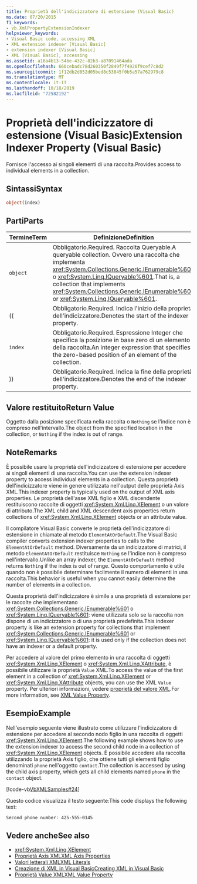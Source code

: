 ```yaml
---
title: Proprietà dell'indicizzatore di estensione (Visual Basic)
ms.date: 07/20/2015
f1_keywords:
- vb.XmlPropertyExtensionIndexer
helpviewer_keywords:
- Visual Basic code, accessing XML
- XML extension indexer [Visual Basic]
- extension indexer [Visual Basic]
- XML [Visual Basic], accessing
ms.assetid: a16a4b13-54be-432c-82b3-a87091464ada
ms.openlocfilehash: 660cebadc78d260350f2849f7f4926f9cef7c8d2
ms.sourcegitcommit: 1f12db2d852d05bed8c53845f0b5a57a762979c8
ms.translationtype: MT
ms.contentlocale: it-IT
ms.lasthandoff: 10/18/2019
ms.locfileid: "72582192"
---
```

# <a name="extension-indexer-property-visual-basic"></a><span data-ttu-id="00120-102">Proprietà dell'indicizzatore di estensione (Visual Basic)</span><span class="sxs-lookup"><span data-stu-id="00120-102">Extension Indexer Property (Visual Basic)</span></span>
<span data-ttu-id="00120-103">Fornisce l'accesso ai singoli elementi di una raccolta.</span><span class="sxs-lookup"><span data-stu-id="00120-103">Provides access to individual elements in a collection.</span></span>  
  
## <a name="syntax"></a><span data-ttu-id="00120-104">Sintassi</span><span class="sxs-lookup"><span data-stu-id="00120-104">Syntax</span></span>  
  
```vb  
object(index)  
```  
  
## <a name="parts"></a><span data-ttu-id="00120-105">Parti</span><span class="sxs-lookup"><span data-stu-id="00120-105">Parts</span></span>  
  
|<span data-ttu-id="00120-106">Termine</span><span class="sxs-lookup"><span data-stu-id="00120-106">Term</span></span>|<span data-ttu-id="00120-107">Definizione</span><span class="sxs-lookup"><span data-stu-id="00120-107">Definition</span></span>|  
|---|---|  
|`object`|<span data-ttu-id="00120-108">Obbligatorio.</span><span class="sxs-lookup"><span data-stu-id="00120-108">Required.</span></span> <span data-ttu-id="00120-109">Raccolta Queryable.</span><span class="sxs-lookup"><span data-stu-id="00120-109">A queryable collection.</span></span> <span data-ttu-id="00120-110">Ovvero una raccolta che implementa <xref:System.Collections.Generic.IEnumerable%601> o <xref:System.Linq.IQueryable%601>.</span><span class="sxs-lookup"><span data-stu-id="00120-110">That is, a collection that implements <xref:System.Collections.Generic.IEnumerable%601> or <xref:System.Linq.IQueryable%601>.</span></span>|  
|<span data-ttu-id="00120-111">(</span><span class="sxs-lookup"><span data-stu-id="00120-111">(</span></span>|<span data-ttu-id="00120-112">Obbligatorio.</span><span class="sxs-lookup"><span data-stu-id="00120-112">Required.</span></span> <span data-ttu-id="00120-113">Indica l'inizio della proprietà dell'indicizzatore.</span><span class="sxs-lookup"><span data-stu-id="00120-113">Denotes the start of the indexer property.</span></span>|  
|`index`|<span data-ttu-id="00120-114">Obbligatorio.</span><span class="sxs-lookup"><span data-stu-id="00120-114">Required.</span></span> <span data-ttu-id="00120-115">Espressione Integer che specifica la posizione in base zero di un elemento della raccolta.</span><span class="sxs-lookup"><span data-stu-id="00120-115">An integer expression that specifies the zero-based position of an element of the collection.</span></span>|  
|<span data-ttu-id="00120-116">)</span><span class="sxs-lookup"><span data-stu-id="00120-116">)</span></span>|<span data-ttu-id="00120-117">Obbligatorio.</span><span class="sxs-lookup"><span data-stu-id="00120-117">Required.</span></span> <span data-ttu-id="00120-118">Indica la fine della proprietà dell'indicizzatore.</span><span class="sxs-lookup"><span data-stu-id="00120-118">Denotes the end of the indexer property.</span></span>|  
  
## <a name="return-value"></a><span data-ttu-id="00120-119">Valore restituito</span><span class="sxs-lookup"><span data-stu-id="00120-119">Return Value</span></span>  
 <span data-ttu-id="00120-120">Oggetto dalla posizione specificata nella raccolta o `Nothing` se l'indice non è compreso nell'intervallo.</span><span class="sxs-lookup"><span data-stu-id="00120-120">The object from the specified location in the collection, or `Nothing` if the index is out of range.</span></span>  
  
## <a name="remarks"></a><span data-ttu-id="00120-121">Note</span><span class="sxs-lookup"><span data-stu-id="00120-121">Remarks</span></span>  
 <span data-ttu-id="00120-122">È possibile usare la proprietà dell'indicizzatore di estensione per accedere ai singoli elementi di una raccolta.</span><span class="sxs-lookup"><span data-stu-id="00120-122">You can use the extension indexer property to access individual elements in a collection.</span></span> <span data-ttu-id="00120-123">Questa proprietà dell'indicizzatore viene in genere utilizzata nell'output delle proprietà Axis XML.</span><span class="sxs-lookup"><span data-stu-id="00120-123">This indexer property is typically used on the output of XML axis properties.</span></span> <span data-ttu-id="00120-124">Le proprietà dell'asse XML figlio e XML discendente restituiscono raccolte di oggetti <xref:System.Xml.Linq.XElement> o un valore di attributo.</span><span class="sxs-lookup"><span data-stu-id="00120-124">The XML child and XML descendent axis properties return collections of <xref:System.Xml.Linq.XElement> objects or an attribute value.</span></span>  
  
 <span data-ttu-id="00120-125">Il compilatore Visual Basic converte le proprietà dell'indicizzatore di estensione in chiamate al metodo `ElementAtOrDefault`.</span><span class="sxs-lookup"><span data-stu-id="00120-125">The Visual Basic compiler converts extension indexer properties to calls to the `ElementAtOrDefault` method.</span></span> <span data-ttu-id="00120-126">Diversamente da un indicizzatore di matrici, il metodo `ElementAtOrDefault` restituisce `Nothing` se l'indice non è compreso nell'intervallo.</span><span class="sxs-lookup"><span data-stu-id="00120-126">Unlike an array indexer, the `ElementAtOrDefault` method returns `Nothing` if the index is out of range.</span></span> <span data-ttu-id="00120-127">Questo comportamento è utile quando non è possibile determinare facilmente il numero di elementi in una raccolta.</span><span class="sxs-lookup"><span data-stu-id="00120-127">This behavior is useful when you cannot easily determine the number of elements in a collection.</span></span>  
  
 <span data-ttu-id="00120-128">Questa proprietà dell'indicizzatore è simile a una proprietà di estensione per le raccolte che implementano <xref:System.Collections.Generic.IEnumerable%601> o <xref:System.Linq.IQueryable%601>: viene utilizzata solo se la raccolta non dispone di un indicizzatore o di una proprietà predefinita.</span><span class="sxs-lookup"><span data-stu-id="00120-128">This indexer property is like an extension property for collections that implement <xref:System.Collections.Generic.IEnumerable%601> or <xref:System.Linq.IQueryable%601>: it is used only if the collection does not have an indexer or a default property.</span></span>  
  
 <span data-ttu-id="00120-129">Per accedere al valore del primo elemento in una raccolta di oggetti <xref:System.Xml.Linq.XElement> o <xref:System.Xml.Linq.XAttribute>, è possibile utilizzare la proprietà `Value` XML.</span><span class="sxs-lookup"><span data-stu-id="00120-129">To access the value of the first element in a collection of <xref:System.Xml.Linq.XElement> or <xref:System.Xml.Linq.XAttribute> objects, you can use the XML `Value` property.</span></span> <span data-ttu-id="00120-130">Per ulteriori informazioni, vedere [proprietà del valore XML](../../../visual-basic/language-reference/xml-axis/xml-value-property.md).</span><span class="sxs-lookup"><span data-stu-id="00120-130">For more information, see [XML Value Property](../../../visual-basic/language-reference/xml-axis/xml-value-property.md).</span></span>  
  
## <a name="example"></a><span data-ttu-id="00120-131">Esempio</span><span class="sxs-lookup"><span data-stu-id="00120-131">Example</span></span>  
 <span data-ttu-id="00120-132">Nell'esempio seguente viene illustrato come utilizzare l'indicizzatore di estensione per accedere al secondo nodo figlio in una raccolta di oggetti <xref:System.Xml.Linq.XElement>.</span><span class="sxs-lookup"><span data-stu-id="00120-132">The following example shows how to use the extension indexer to access the second child node in a collection of <xref:System.Xml.Linq.XElement> objects.</span></span> <span data-ttu-id="00120-133">È possibile accedere alla raccolta utilizzando la proprietà Axis figlio, che ottiene tutti gli elementi figlio denominati `phone` nell'oggetto `contact`.</span><span class="sxs-lookup"><span data-stu-id="00120-133">The collection is accessed by using the child axis property, which gets all child elements named `phone` in the `contact` object.</span></span>  
  
 [!code-vb[VbXMLSamples#24](~/samples/snippets/visualbasic/VS_Snippets_VBCSharp/VbXMLSamples/VB/XMLSamples11.vb#24)]  
  
 <span data-ttu-id="00120-134">Questo codice visualizza il testo seguente:</span><span class="sxs-lookup"><span data-stu-id="00120-134">This code displays the following text:</span></span>  
  
 `Second phone number: 425-555-0145`  
  
## <a name="see-also"></a><span data-ttu-id="00120-135">Vedere anche</span><span class="sxs-lookup"><span data-stu-id="00120-135">See also</span></span>

- <xref:System.Xml.Linq.XElement>
- [<span data-ttu-id="00120-136">Proprietà Axis XML</span><span class="sxs-lookup"><span data-stu-id="00120-136">XML Axis Properties</span></span>](../../../visual-basic/language-reference/xml-axis/index.md)
- [<span data-ttu-id="00120-137">Valori letterali XML</span><span class="sxs-lookup"><span data-stu-id="00120-137">XML Literals</span></span>](../../../visual-basic/language-reference/xml-literals/index.md)
- [<span data-ttu-id="00120-138">Creazione di XML in Visual Basic</span><span class="sxs-lookup"><span data-stu-id="00120-138">Creating XML in Visual Basic</span></span>](../../../visual-basic/programming-guide/language-features/xml/creating-xml.md)
- [<span data-ttu-id="00120-139">Proprietà Value XML</span><span class="sxs-lookup"><span data-stu-id="00120-139">XML Value Property</span></span>](../../../visual-basic/language-reference/xml-axis/xml-value-property.md)

